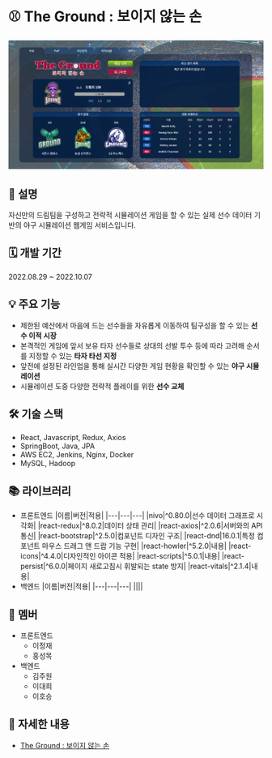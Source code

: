 # ⚾ The Ground : 보이지 않는 손

![image-2.png](./etc/image-2.png)

## 📜 설명

자신만의 드림팀을 구성하고 전략적 시뮬레이션 게임을 할 수 있는 실제 선수 데이터 기반의 야구 시뮬레이션 웹게임 서비스입니다.

## 🗓️ 개발 기간

2022.08.29 ~ 2022.10.07

## 💡 주요 기능
- 제한된 예산에서 마음에 드는 선수들을 자유롭게 이동하여 팀구성을 할 수 있는 **선수 이적 시장**
- 본격적인 게임에 앞서 보유 타자 선수들로 상대의 선발 투수 등에 따라 고려해 순서를 지정할 수 있는 **타자 타선 지정**
- 앞전에 설정된 라인업을 통해 실시간 다양한 게임 현황을 확인할 수 있는 **야구 시뮬레이션**
- 시뮬레이션 도중 다양한 전략적 플레이를 위한 **선수 교체**

## 🛠️ 기술 스택

- React, Javascript, Redux, Axios
- SpringBoot, Java, JPA
- AWS EC2, Jenkins, Nginx, Docker
- MySQL, Hadoop

## 📚 라이브러리

- 프론트엔드
    |이름|버전|적용|
    |---|---|---|
    |nivo|^0.80.0|선수 데이터 그래프로 시각화|
    |react-redux|^8.0.2|데이터 상태 관리|
    |react-axios|^2.0.6|서버와의 API 통신|
    |react-bootstrap|^2.5.0|컴포넌트 디자인 구조|
    |react-dnd|16.0.1|특정 컴포넌트 마우스 드래그 앤 드랍 기능 구현|
    |react-howler|^5.2.0|내용|
    |react-icons|^4.4.0|디자인적인 아이콘 적용|
    |react-scripts|^5.0.1|내용|
    |react-persist|^6.0.0|페이지 새로고침시 휘발되는 state 방지|
    |react-vitals|^2.1.4|내용|
- 백엔드
    |이름|버전|적용|
    |---|---|---|
    ||||

## 👥 멤버

- 프론트엔드
    - 이정재
    - 홍성목
- 백엔드
    - 김주원
    - 이대희
    - 이호승


## **🔗 자세한 내용**

- [The Ground : 보이지 않는 손](https://gaudy-veil-46f.notion.site/The-Ground-a21accf657914deda3c494fbaa347cb1)
